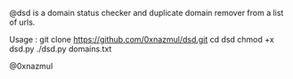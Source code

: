 @dsd is a domain status checker and duplicate domain remover from a list of urls.

Usage : 
git clone https://github.com/0xnazmul/dsd.git 
cd dsd 
chmod +x dsd.py 
./dsd.py domains.txt

@0xnazmul